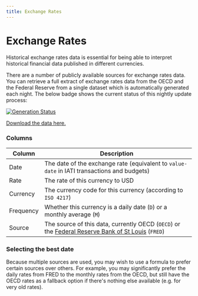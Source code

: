 ```yaml
---
title: Exchange Rates
---
```


# Exchange Rates

Historical exchange rates data is essential for being able to interpret historical financial data published in different currencies.

There are a number of publicly available sources for exchange rates data. You can retrieve a full extract of exchange rates data from the OECD and the Federal Reserve from a single dataset which is automatically generated each night. The below badge shows the current status of this nightly update process:

[![Generation Status](https://github.com/codeforIATI/exchangerates-scraper/workflows/Get%20exchange%20rates%20data/badge.svg?branch=main)](https://github.com/codeforIATI/exchangerates-scraper/actions?query=workflow%3A%22Get+exchange+rates+data%22)

[Download the data here.](https://codeforiati.org/exchangerates-scraper/consolidated.csv)

### Columns

| Column | Description |
| ------ | ----------- |
| Date | The date of the exchange rate (equivalent to `value-date` in IATI transactions and budgets) |
| Rate | The rate of this currency to USD |
| Currency | The currency code for this currency (according to `ISO 4217`) |
| Frequency | Whether this currency is a daily date (`D`) or a monthly average (`M`) |
| Source | The source of this data, currently OECD (`OECD`) or the [Federal Reserve Bank of St Louis](https://fred.stlouisfed.org) (`FRED`) |

### Selecting the best date

Because multiple sources are used, you may wish to use a formula to prefer certain sources over others. For example, you may significantly prefer the daily rates from FRED to the monthly rates from the OECD, but still have the OECD rates as a fallback option if there's nothing else available (e.g. for very old rates).
